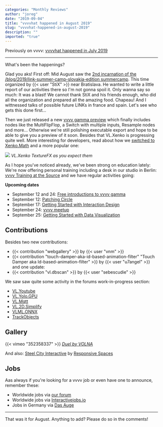 ```yaml
---
categories: "Monthly Reviews"
author: "joreg"
date: "2019-09-04"
title: "vvvvhat happened in August 2019"
slug: "vvvvhat-happened-in-august-2019"
description: ""
imported: "true"
---
```



Previously on vvvv: [vvvvhat happened in July 2019](/blog/2019/vvvvhat-happened-in-july-2019)

---

What's been the happenings?

Glad you aks! First off: Mid August saw the [2nd incarnation of the /blog/2019/link-summer-camp-slovakia-edition summercamp](/blog/2019/link-summer-camp-slovakia-edition). This time organized by {{< user "StiX" >}} near Bratislava. He wanted to write a little report of our activities there so I'm not gonna spoil it. Only wanna say so much: It was a blast! We cannot thank StiX and his friends enough, who did all the organization and prepared all the amazing food. Chapeau! And I wittnessed talks of possible future LINKs in france and spain. Let's see who gets this done first...

Then we just released a new [vvvv gamma preview](/blog/2019/vvvv-gamma-2019.1-preview) which finally includes nodes like the MultiFlipFlop, a Switch with multiple inputs, Resample nodes and more... Otherwise we're still polishing executable export and hope to be able to give you a preview of it soon. Besides that VL.Xenko is progressing quite well. More interesting for developers, read about how we [switched to Xenko.Math](/blog/2019/vl-switch-to-xenko-math) and a more popular one:

![](texturefx.gif)
*VL.Xenko TextureFX as you expect them*

As I hope you've noticed already, we've been strong on education lately: We're now offering personal training including a desk in our studio in Berlin: [vvvv Training at the Source](/blog/2019/vvvv-training-at-the-source) and we have regular activities going:

**Upcoming dates**
* September 12 and 24: [Free introductions to vvvv gamma](/blog/2019/free-vvvv-intro-workshops-this-summer-in-berlin)
* September 12: [Patching Circle](/blog/patching-circle)
* September 17: [Getting Started with Interaction Design](https://nodeforum.org/announcements/workshop-getting-started-with-interaction-design/)
* September 24: [vvvv meetup](https://gettogether.community/vvvv/)
* September 25: [Getting Started with Data Visualization](https://nodeforum.org/announcements/workshop-getting-started-with-data-visualization/)

## Contributions
Besides two new contributions:
* {{< contribution "webgallery" >}} by {{< user "vnm" >}}
* {{< contribution "touch-damper-aka-id-based-animation-filter" "Touch Damper aka Id-based-animation-filter" >}} by {{< user "u7angel" >}}
and one update:
* {{< contribution "vl.dbscan" >}} by {{< user "sebescudie" >}}

We saw saw quite some activity in the forums work-in-progress section:
* [VL.Youtube](https://discourse.vvvv.org/t/vl-youtube/17803)
* [VL.Yolo.GPU](https://discourse.vvvv.org/t/vl-yolo-gpu/17815)
* [VL.Mqtt](https://discourse.vvvv.org/t/vl-mqtt/16646)
* [VL.2D.Simplify](https://discourse.vvvv.org/t/vl-2d-simplify/17839)
* [VLML.ONNX](https://discourse.vvvv.org/t/vlml-onnx/17848)
* [TrackObjects](https://discourse.vvvv.org/t/trackobjects/17484)

## Gallery
{{< vimeo "352358337" >}}
*[Duel by VOLNA](/blog/duel-%e2%80%93-kinetic-light-installation-by-volna)*

And also: [Steel City Interactive](/blog/steel-city-interactive-installation) by [Responsive Spaces](https://vvvv.org/businesses/responsive-spaces-gmbh)

## Jobs
Aas always if you're looking for a vvvv job or even have one to announce, remember these:
* Worldwide jobs via [our forum](https://discourse.vvvv.org/c/jobs)
* Worldwide jobs via [Interactivejobs.io](https://interactivejobs.io/?category=all&search=vvvv)
* Jobs in Germany via [Das Auge](https://dasauge.de/sta/Vvvv/)

---

That was it for August. Anything to add? Please do so in the comments!